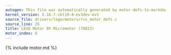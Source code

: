 ```yaml
---
autogen: This file was automatically generated by motor-defs-to-markdown.py
kernel_version: 3.16.7-ckt19-8-ev3dev-ev3
source_file: drivers/lego/motors/rcx_motor_defs.c
source_line: 25
title: LEGO Motor 9V Micromotor (70823)
motor_index: 6
---
```


{% include motor.md %}
